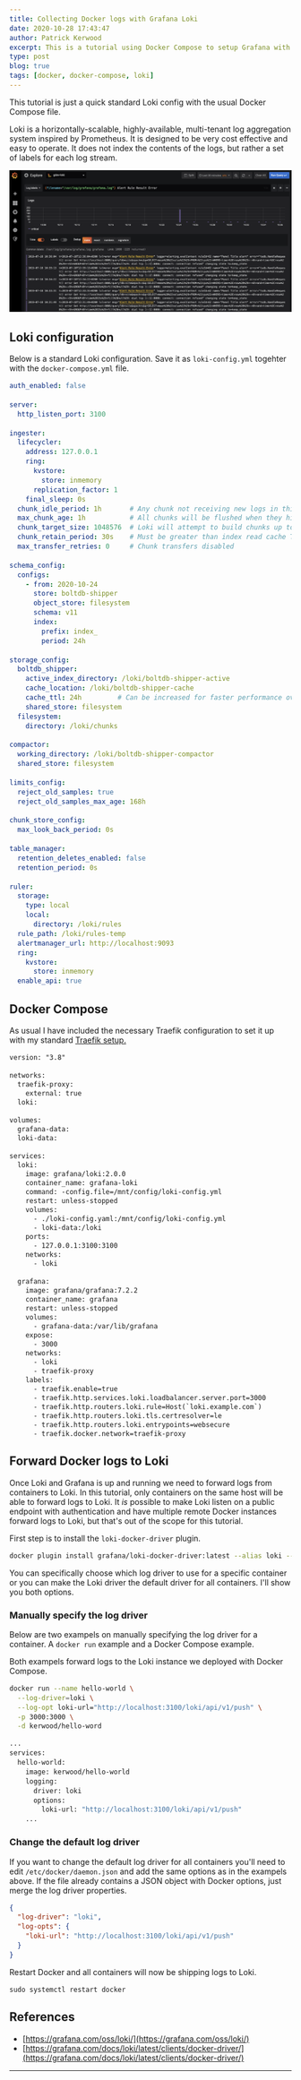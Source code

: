 ```yaml
---
title: Collecting Docker logs with Grafana Loki
date: 2020-10-28 17:43:47
author: Patrick Kerwood
excerpt: This is a tutorial using Docker Compose to setup Grafana with Loki and forwarding your logs from your running containers to Loki.
type: post
blog: true
tags: [docker, docker-compose, loki]
---
```

This tutorial is just a quick standard Loki config with the usual Docker Compose file.

Loki is a horizontally-scalable, highly-available, multi-tenant log aggregation system inspired by Prometheus. It is designed to be very cost effective and easy to operate. It does not index the contents of the logs, but rather a set of labels for each log stream.

![](./loki.png)

## Loki configuration

Below is a standard Loki configuration. Save it as `loki-config.yml` togehter with the `docker-compose.yml` file.
```yml
auth_enabled: false

server:
  http_listen_port: 3100

ingester:
  lifecycler:
    address: 127.0.0.1
    ring:
      kvstore:
        store: inmemory
      replication_factor: 1
    final_sleep: 0s
  chunk_idle_period: 1h       # Any chunk not receiving new logs in this time will be flushed
  max_chunk_age: 1h           # All chunks will be flushed when they hit this age, default is 1h
  chunk_target_size: 1048576  # Loki will attempt to build chunks up to 1.5MB, flushing first if chunk_idle_period or max_chunk_age is reached first
  chunk_retain_period: 30s    # Must be greater than index read cache TTL if using an index cache (Default index read cache TTL is 5m)
  max_transfer_retries: 0     # Chunk transfers disabled

schema_config:
  configs:
    - from: 2020-10-24
      store: boltdb-shipper
      object_store: filesystem
      schema: v11
      index:
        prefix: index_
        period: 24h

storage_config:
  boltdb_shipper:
    active_index_directory: /loki/boltdb-shipper-active
    cache_location: /loki/boltdb-shipper-cache
    cache_ttl: 24h         # Can be increased for faster performance over longer query periods, uses more disk space
    shared_store: filesystem
  filesystem:
    directory: /loki/chunks

compactor:
  working_directory: /loki/boltdb-shipper-compactor
  shared_store: filesystem

limits_config:
  reject_old_samples: true
  reject_old_samples_max_age: 168h

chunk_store_config:
  max_look_back_period: 0s

table_manager:
  retention_deletes_enabled: false
  retention_period: 0s

ruler:
  storage:
    type: local
    local:
      directory: /loki/rules
  rule_path: /loki/rules-temp
  alertmanager_url: http://localhost:9093
  ring:
    kvstore:
      store: inmemory
  enable_api: true
```

## Docker Compose
As usual I have included the necessary Traefik configuration to set it up with my standard [Traefik setup.](https://linuxblog.xyz/posts/traefik-2-docker-compose/) 

```yml{40}
version: "3.8"

networks:
  traefik-proxy:
    external: true
  loki:

volumes:
  grafana-data:
  loki-data:

services:
  loki:
    image: grafana/loki:2.0.0
    container_name: grafana-loki
    command: -config.file=/mnt/config/loki-config.yml
    restart: unless-stopped
    volumes:
      - ./loki-config.yaml:/mnt/config/loki-config.yml
      - loki-data:/loki
    ports:
      - 127.0.0.1:3100:3100
    networks:
      - loki

  grafana:
    image: grafana/grafana:7.2.2
    container_name: grafana
    restart: unless-stopped
    volumes:
      - grafana-data:/var/lib/grafana
    expose:
      - 3000
    networks:
      - loki
      - traefik-proxy
    labels:
      - traefik.enable=true
      - traefik.http.services.loki.loadbalancer.server.port=3000
      - traefik.http.routers.loki.rule=Host(`loki.example.com`)
      - traefik.http.routers.loki.tls.certresolver=le
      - traefik.http.routers.loki.entrypoints=websecure
      - traefik.docker.network=traefik-proxy
```

## Forward Docker logs to Loki

Once Loki and Grafana is up and running we need to forward logs from containers to Loki. In this tutorial, only containers on the same host will be able to forward logs to Loki. It *is* possible to make Loki listen on a public endpoint with authentication and have multiple remote Docker instances forward logs to Loki, but that's out of the scope for this tutorial.

First step is to install the `loki-docker-driver` plugin.
```sh
docker plugin install grafana/loki-docker-driver:latest --alias loki --grant-all-permissions
```

You can specifically choose which log driver to use for a specific container or you can make the Loki driver the default driver for all containers. I'll show you both options.

### Manually specify the log driver

Below are two exampels on manually specifying the log driver for a container. A `docker run` example and a Docker Compose example.

Both exampels forward logs to the Loki instance we deployed with Docker Compose.
```sh
docker run --name hello-world \
  --log-driver=loki \
  --log-opt loki-url="http://localhost:3100/loki/api/v1/push" \
  -p 3000:3000 \
  -d kerwood/hello-word
```


```sh
...
services:
  hello-world:
    image: kerwood/hello-world
    logging:
      driver: loki
      options:
        loki-url: "http://localhost:3100/loki/api/v1/push"
    ...
```

### Change the default log driver
If you want to change the default log driver for all containers you'll need to edit `/etc/docker/daemon.json` and add the same options as in the exampels above. If the file already contains a JSON object with Docker options, just merge the log driver properties.

```json
{
  "log-driver": "loki",
  "log-opts": {
    "loki-url": "http://localhost:3100/loki/api/v1/push"
  }
}
```

Restart Docker and all containers will now be shipping logs to Loki.
```
sudo systemctl restart docker
```

## References
- [https://grafana.com/oss/loki/](https://grafana.com/oss/loki/)
- [https://grafana.com/docs/loki/latest/clients/docker-driver/](https://grafana.com/docs/loki/latest/clients/docker-driver/)
---
